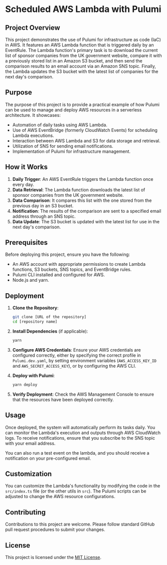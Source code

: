 # Scheduled AWS Lambda with Pulumi

## Project Overview

This project demonstrates the use of Pulumi for infrastructure as code (IaC) in AWS. It features an AWS Lambda function that is triggered daily by an EventRule. The Lambda function's primary task is to download the current list of sponsor companies from the UK government website, compare it with a previously stored list in an Amazon S3 bucket, and then send the comparison results to an email account via an Amazon SNS topic. Finally, the Lambda updates the S3 bucket with the latest list of companies for the next day's comparison.

## Purpose

The purpose of this project is to provide a practical example of how Pulumi can be used to manage and deploy AWS resources in a serverless architecture. It showcases:

- Automation of daily tasks using AWS Lambda.
- Use of AWS EventBridge (formerly CloudWatch Events) for scheduling Lambda executions.
- Interaction between AWS Lambda and S3 for data storage and retrieval.
- Utilization of SNS for sending email notifications.
- Implementation of Pulumi for infrastructure management.

## How it Works

1. **Daily Trigger**: An AWS EventRule triggers the Lambda function once every day.
2. **Data Retrieval**: The Lambda function downloads the latest list of sponsor companies from the UK government website.
3. **Data Comparison**: It compares this list with the one stored from the previous day in an S3 bucket.
4. **Notification**: The results of the comparison are sent to a specified email address through an SNS topic.
5. **Data Update**: The S3 bucket is updated with the latest list for use in the next day's comparison.

## Prerequisites

Before deploying this project, ensure you have the following:

- An AWS account with appropriate permissions to create Lambda functions, S3 buckets, SNS topics, and EventBridge rules.
- Pulumi CLI installed and configured for AWS.
- Node.js and yarn.

## Deployment

1. **Clone the Repository**:
   ```bash
   git clone [URL of the repository]
   cd [repository name]
   ```

2. **Install Dependencies** (if applicable):
   ```bash
   yarn
   ```

3. **Configure AWS Credentials**:
   Ensure your AWS credentials are configured correctly, either by specifying the correct profile in `Pulumi.dev.yaml`, by setting environment variables (`AWS_ACCESS_KEY_ID` and `AWS_SECRET_ACCESS_KEY`), or by configuring the AWS CLI.

4. **Deploy with Pulumi**:
   ```bash
   yarn deploy
   ```

5. **Verify Deployment**:
   Check the AWS Management Console to ensure that the resources have been deployed correctly.

## Usage

Once deployed, the system will automatically perform its tasks daily. You can monitor the Lambda's execution and outputs through AWS CloudWatch logs. To receive notifications, ensure that you subscribe to the SNS topic with your email address.

You can also run a test event on the lambda, and you should receive a notification on your pre-configured email.

## Customization

You can customize the Lambda's functionality by modifying the code in the `src/index.ts` file (or the other utils in `src`). The Pulumi scripts can be adjusted to change the AWS resource configurations.

## Contributing

Contributions to this project are welcome. Please follow standard GitHub pull request procedures to submit your changes.

## License

This project is licensed under the [MIT License](LICENSE).
